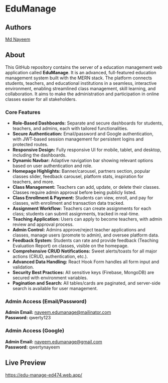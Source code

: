 # EduManage

## Authors
[Md Nayeem](https://www.github.com/usernayeem)

## About
This GitHub repository contains the server of a education management web application called **EduManage**. It is an advanced, full-featured education management system built with the MERN stack. The platform connects students, teachers, and educational institutions in a seamless, interactive environment, enabling streamlined class management, skill learning, and collaboration. It aims to make the administration and participation in online classes easier for all stakeholders.

### Core Features

- **Role-Based Dashboards:** Separate and secure dashboards for students, teachers, and admins, each with tailored functionalities.
- **Secure Authentication:** Email/password and Google authentication, with JWT-based session management for persistent logins and protected routes.
- **Responsive Design:** Fully responsive UI for mobile, tablet, and desktop, including the dashboards.
- **Dynamic Navbar:** Adaptive navigation bar showing relevant options based on user authentication and role.
- **Homepage Highlights:** Banner/carousel, partners section, popular classes slider, feedback carousel, platform stats, inspiration for teachers, and more.
- **Class Management:** Teachers can add, update, or delete their classes. Classes require admin approval before being publicly listed.
- **Class Enrollment & Payment:** Students can view, enroll, and pay for classes, with enrollment and transaction data tracked.
- **Assignment Workflow:** Teachers can create assignments for each class; students can submit assignments, tracked in real-time.
- **Teaching Application:** Users can apply to become teachers, with admin review and approval process.
- **Admin Control:** Admins approve/reject teacher applications and classes, manage users (promote to admin), and oversee platform data.
- **Feedback System:** Students can rate and provide feedback (Teaching Evaluation Report) on classes, visible on the homepage.
- **Comprehensive CRUD Notifications:** Sweet alerts/toasts for all major actions (CRUD, authentication, etc.).
- **Advanced Data Handling:**  React Hook Form handles all form input and validation.
- **Security Best Practices:** All sensitive keys (Firebase, MongoDB) are secured with environment variables.
- **Pagination and Search:** All tables/cards are paginated, and server-side search is available for user management.

### Admin Access (Email/Password)
**Admin Email:** nayeem.edumanage@mailinator.com<br>
**Password:** qwerty123

### Admin Access (Google)
**Admin Email:** nayeem.edumanage@gmail.com<br>
**Password:** qwertynayeem

## Live Preview
https://edu-manage-ed474.web.app/
